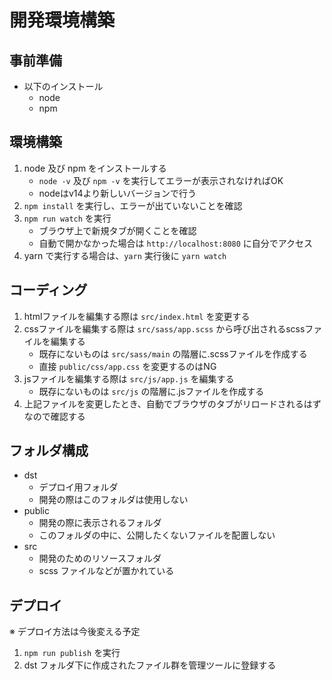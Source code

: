 # 開発環境構築
## 事前準備

- 以下のインストール
    - node
    - npm

## 環境構築
1. node 及び npm をインストールする
    - `node -v` 及び `npm -v` を実行してエラーが表示されなければOK
    - nodeはv14より新しいバージョンで行う
2. `npm install` を実行し、エラーが出ていないことを確認
3. `npm run watch` を実行
    - ブラウザ上で新規タブが開くことを確認
    - 自動で開かなかった場合は `http://localhost:8080` に自分でアクセス
4. yarn で実行する場合は、`yarn` 実行後に `yarn watch`

## コーディング
1. htmlファイルを編集する際は `src/index.html` を変更する
2. cssファイルを編集する際は `src/sass/app.scss` から呼び出されるscssファイルを編集する
    - 既存にないものは `src/sass/main` の階層に.scssファイルを作成する
    - 直接 `public/css/app.css` を変更するのはNG
3. jsファイルを編集する際は `src/js/app.js` を編集する
    - 既存にないものは `src/js` の階層に.jsファイルを作成する
4. 上記ファイルを変更したとき、自動でブラウザのタブがリロードされるはずなので確認する

## フォルダ構成

- dst
    - デプロイ用フォルダ
    - 開発の際はこのフォルダは使用しない
- public
    - 開発の際に表示されるフォルダ
    - このフォルダの中に、公開したくないファイルを配置しない
- src
    - 開発のためのリソースフォルダ
    - scss ファイルなどが置かれている

## デプロイ
※ デプロイ方法は今後変える予定
1. `npm run publish` を実行
2. dst フォルダ下に作成されたファイル群を管理ツールに登録する



